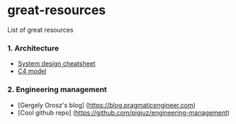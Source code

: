 # great-resources
List of great resources

### 1. Architecture
- [ System design cheatsheet ](https://medium.com/@nvashanin/system-design-cheat-sheet-762810f95fb6)
- [ C4 model ](https://c4model.com)

### 2. Engineering management
- [Gergely Orosz's blog] (https://blog.pragmaticengineer.com) 
- [Cool github repo] (https://github.com/pigiuz/engineering-management)
